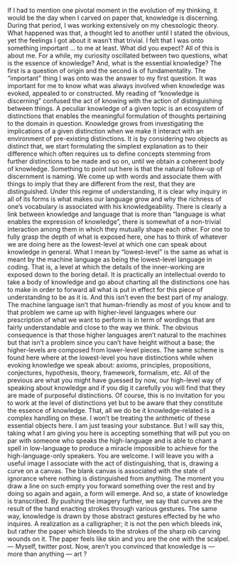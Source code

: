 If I had to mention one pivotal moment in the evolution of my thinking, it would be the day when I carved on paper that, knowledge is discerning. During that period, I was working extensively on my chessologic theory. What happened was that, a thought led to another until I stated the obvious, yet the feelings I got about it wasn’t that trivial.
I felt that I was onto something important … to me at least. What did you expect? All of this is about me.
For a while, my curiosity oscillated between two questions, what is the essence of knowledge? And, what is the essential knowledge? The first is a question of origin and the second is of fundamentality. The “important” thing I was onto was the answer to my first question. It was important for me to know what was always involved when knowledge was evoked, appealed to or constructed.
My reading of “knowledge is discerning” confused the act of knowing with the action of distinguishing between things. A peculiar knowledge of a given topic is an ecosystem of distinctions that enables the meaningful formulation of thoughts pertaining to the domain in question.
Knowledge grows from investigating the implications of a given distinction when we make it interact with an environment of pre-existing distinctions. It is by considering two objects as distinct that, we start formulating the simplest explanation as to their difference which often requires us to define concepts stemming from further distinctions to be made and so on, until we obtain a coherent body of knowledge.
Something to point out here is that the natural follow-up of discernment is naming. We come up with words and associate them with things to imply that they are different from the rest, that they are distinguished. Under this regime of understanding, it is clear why inquiry in all of its forms is what makes our language grow and why the richness of one’s vocabulary is associated with his knowledgeability. There is clearly a link between knowledge and language that is more than “language is what enables the expression of knowledge”, there is somewhat of a non-trivial interaction among them in which they mutually shape each other.
For one to fully grasp the depth of what is exposed here, one has to think of whatever we are doing here as the lowest-level at which one can speak about knowledge in general. What I mean by “lowest-level” is the same as what is meant by the machine language as being the lowest-level language in coding. That is, a level at which the details of the inner-working are exposed down to the boring detail. It is practically an intellectual overdo to take a body of knowledge and go about charting all the distinctions one has to make in order to forward all what is put in effect for this piece of understanding to be as it is. And this isn’t even the best part of my analogy.
The machine language isn’t that human-friendly as most of you know and to that problem we came up with higher-level languages where our prescription of what we want to perform is in term of wordings that are fairly understandable and close to the way we think. The obvious consequence is that those higher languages aren’t natural to the machines but that isn’t a problem since you can’t have height without a base; the higher-levels are composed from lower-level pieces. The same scheme is found here where at the lowest-level you have distinctions while when evoking knowledge we speak about: axioms, principles, propositions, conjectures, hypothesis, theory, framework, formalism, etc. All of the previous are what you might have guessed by now, our high-level way of speaking about knowledge and if you dig it carefully you will find that they are made of purposeful distinctions.
Of course, this is no invitation for you to work at the level of distinctions yet but to be aware that they constitute the essence of knowledge. That, all we do be it knowledge-related is a complex handling on these. I won’t be treating the arithmetic of these essential objects here. I am just teasing your substance. But I will say this, taking what I am giving you here is accepting something that will put you on par with someone who speaks the high-language and is able to chant a spell in low-language to produce a miracle impossible to achieve for the high-language-only speakers. You are welcome.
I will leave you with a useful image I associate with the act of distinguishing, that is, drawing a curve on a canvas. The blank canvas is associated with the state of ignorance where nothing is distinguished from anything. The moment you draw a line on such empty you forward something over the rest and by doing so again and again, a form will emerge. And so, a state of knowledge is transcribed. By pushing the imagery further, we say that curves are the result of the hand enacting strokes through various gestures. The same way, knowledge is drawn by those abstract gestures effected by he who inquires.
A realization as a calligrapher; it is not the pen which bleeds ink, but rather the paper which bleeds to the strokes of the sharp nib carving wounds on it. The paper feels like skin and you are the one with the scalpel. — Myself, twitter post.
Now, aren’t you convinced that knowledge is — more than anything — art ?